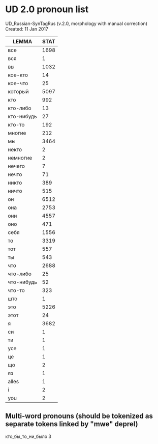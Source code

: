 # UD 2.0 pronoun list

UD_Russian-SynTagRus (v.2.0, morphology with manual correction)  Created: 11 Jan 2017

|LEMMA|STAT|
|---|---|
|все|1698|
|вся|1|
|вы|1032|
|кое-кто|14|
|кое-что|25|
|который|5097|
|кто|992|
|кто-либо|13|
|кто-нибудь|27|
|кто-то|192|
|многие|212|
|мы|3464|
|некто|2|
|немногие|2|
|нечего|7|
|нечто|71|
|никто|389|
|ничто|515|
|он|6512|
|она|2753|
|они|4557|
|оно|471|
|себя|1556|
|то|3319|
|тот|557|
|ты|543|
|что|2688|
|что-либо|25|
|что-нибудь|52|
|что-то|323|
|што|1|
|это|5226|
|этот|24|
|я|3682|
|си|1|
|ти|1|
|усе|1|
|це|1|
|що|2|
|яз|1|
|alles|1|
|i|2|
|you|2|

## Multi-word pronouns (should be tokenized as separate tokens linked by "mwe" deprel)
кто\_бы\_то\_ни\_было	3
